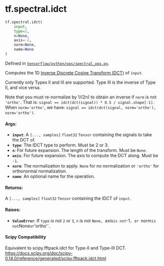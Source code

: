 <div itemscope itemtype="http://developers.google.com/ReferenceObject">
<meta itemprop="name" content="tf.spectral.idct" />
<meta itemprop="path" content="Stable" />
</div>

# tf.spectral.idct

``` python
tf.spectral.idct(
    input,
    type=2,
    n=None,
    axis=-1,
    norm=None,
    name=None
)
```



Defined in [`tensorflow/python/ops/spectral_ops.py`](/code/stable/tensorflow/python/ops/spectral_ops.py).

Computes the 1D [Inverse Discrete Cosine Transform (DCT)][idct] of `input`.

Currently only Types II and III are supported. Type III is the inverse of
Type II, and vice versa.

Note that you must re-normalize by 1/(2n) to obtain an inverse if `norm` is
not `'ortho'`. That is:
`signal == idct(dct(signal)) * 0.5 / signal.shape[-1]`.
When `norm='ortho'`, we have:
`signal == idct(dct(signal, norm='ortho'), norm='ortho')`.



#### Args:

* <b>`input`</b>: A `[..., samples]` `float32` `Tensor` containing the signals to take
    the DCT of.
* <b>`type`</b>: The IDCT type to perform. Must be 2 or 3.
* <b>`n`</b>: For future expansion. The length of the transform. Must be `None`.
* <b>`axis`</b>: For future expansion. The axis to compute the DCT along. Must be `-1`.
* <b>`norm`</b>: The normalization to apply. `None` for no normalization or `'ortho'`
    for orthonormal normalization.
* <b>`name`</b>: An optional name for the operation.


#### Returns:

A `[..., samples]` `float32` `Tensor` containing the IDCT of `input`.


#### Raises:

* <b>`ValueError`</b>: If `type` is not `2` or `3`, `n` is not `None, `axis` is not
    `-1`, or `norm` is not `None` or `'ortho'`.

[idct]:
https://en.wikipedia.org/wiki/Discrete_cosine_transform#Inverse_transforms

#### Scipy Compatibility
Equivalent to scipy.fftpack.idct for Type-II and Type-III DCT.
https://docs.scipy.org/doc/scipy-0.14.0/reference/generated/scipy.fftpack.idct.html

